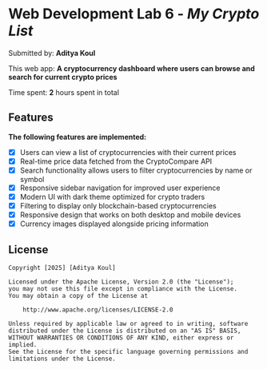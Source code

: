 # Web Development Lab 6 - *My Crypto List*

Submitted by: **Aditya Koul**

This web app: **A cryptocurrency dashboard where users can browse and search for current crypto prices**

Time spent: **2** hours spent in total

## Features

**The following features are implemented:**

- [x] Users can view a list of cryptocurrencies with their current prices
- [x] Real-time price data fetched from the CryptoCompare API
- [x] Search functionality allows users to filter cryptocurrencies by name or symbol
- [x] Responsive sidebar navigation for improved user experience
- [x] Modern UI with dark theme optimized for crypto traders
- [x] Filtering to display only blockchain-based cryptocurrencies
- [x] Responsive design that works on both desktop and mobile devices
- [x] Currency images displayed alongside pricing information

## License

    Copyright [2025] [Aditya Koul]

    Licensed under the Apache License, Version 2.0 (the "License");
    you may not use this file except in compliance with the License.
    You may obtain a copy of the License at

        http://www.apache.org/licenses/LICENSE-2.0

    Unless required by applicable law or agreed to in writing, software
    distributed under the License is distributed on an "AS IS" BASIS,
    WITHOUT WARRANTIES OR CONDITIONS OF ANY KIND, either express or implied.
    See the License for the specific language governing permissions and
    limitations under the License.